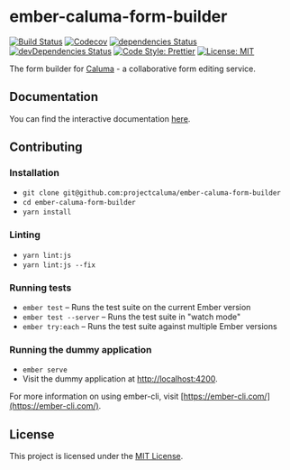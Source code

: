 # ember-caluma-form-builder

[![Build Status](https://travis-ci.com/projectcaluma/ember-caluma-form-builder.svg?branch=master)](https://travis-ci.com/projectcaluma/ember-caluma-form-builder)
[![Codecov](https://codecov.io/gh/projectcaluma/ember-caluma-form-builder/branch/master/graph/badge.svg)](https://codecov.io/gh/projectcaluma/ember-caluma-form-builder)
[![dependencies Status](https://david-dm.org/projectcaluma/ember-caluma-form-builder/status.svg)](https://david-dm.org/projectcaluma/ember-caluma-form-builder)
[![devDependencies Status](https://david-dm.org/projectcaluma/ember-caluma-form-builder/dev-status.svg)](https://david-dm.org/projectcaluma/ember-caluma-form-builder?type=dev)
[![Code Style: Prettier](https://img.shields.io/badge/code_style-prettier-ff69b4.svg)](https://github.com/prettier/prettier)
[![License: MIT](https://img.shields.io/badge/License-MIT-blue.svg)](https://opensource.org/licenses/MIT)

The form builder for [Caluma](https://projectcaluma.github.io) - a collaborative form editing service.

## Documentation

You can find the interactive documentation [here](https://projectcaluma.github.io/ember-caluma-form-builder).

## Contributing

### Installation

- `git clone git@github.com:projectcaluma/ember-caluma-form-builder`
- `cd ember-caluma-form-builder`
- `yarn install`

### Linting

- `yarn lint:js`
- `yarn lint:js --fix`

### Running tests

- `ember test` – Runs the test suite on the current Ember version
- `ember test --server` – Runs the test suite in "watch mode"
- `ember try:each` – Runs the test suite against multiple Ember versions

### Running the dummy application

- `ember serve`
- Visit the dummy application at [http://localhost:4200](http://localhost:4200).

For more information on using ember-cli, visit [https://ember-cli.com/](https://ember-cli.com/).

## License

This project is licensed under the [MIT License](LICENSE.md).

